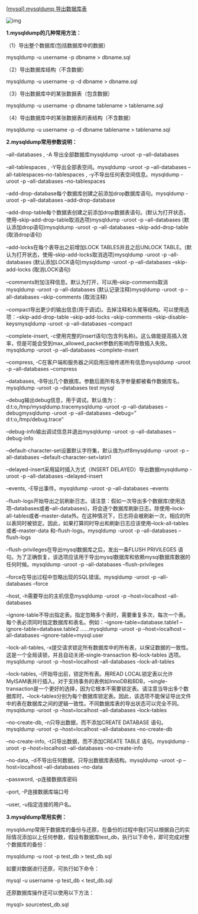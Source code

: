  [[mysql\] mysqldump 导出数据库表](https://www.cnblogs.com/lonelywolfmoutain/p/5324887.html)

![img](https://images2015.cnblogs.com/blog/657167/201603/657167-20160327082905183-557086290.png)



**1.mysqldump的几种常用方法：**

 

（1）导出整个数据库(包括数据库中的数据）

  mysqldump -u username -p dbname > dbname.sql   

（2）导出数据库结构（不含数据）

  mysqldump -u username -p -d dbname > dbname.sql   

（3）导出数据库中的某张数据表（包含数据）

  mysqldump -u username -p dbname tablename > tablename.sql   

（4）导出数据库中的某张数据表的表结构（不含数据）

  mysqldump -u username -p -d dbname tablename > tablename.sql  

**2.mysqldump常用参数说明：**

 

–all-databases , -A 导出全部数据库mysqldump -uroot -p –all-databases

–all-tablespaces , -Y导出全部表空间。mysqldump -uroot -p –all-databases –all-tablespaces–no-tablespaces , -y不导出任何表空间信息。mysqldump -uroot -p –all-databases –no-tablespaces

–add-drop-database每个数据库创建之前添加drop数据库语句。mysqldump -uroot -p –all-databases –add-drop-database

–add-drop-table每个数据表创建之前添加drop数据表语句。(默认为打开状态，使用–skip-add-drop-table取消选项)mysqldump -uroot -p –all-databases (默认添加drop语句)mysqldump -uroot -p –all-databases –skip-add-drop-table (取消drop语句)

–add-locks在每个表导出之前增加LOCK TABLES并且之后UNLOCK TABLE。(默认为打开状态，使用–skip-add-locks取消选项)mysqldump -uroot -p –all-databases (默认添加LOCK语句)mysqldump -uroot -p –all-databases –skip-add-locks (取消LOCK语句)

–comments附加注释信息。默认为打开，可以用–skip-comments取消mysqldump -uroot -p –all-databases (默认记录注释)mysqldump -uroot -p –all-databases –skip-comments (取消注释)

–compact导出更少的输出信息(用于调试)。去掉注释和头尾等结构。可以使用选项：–skip-add-drop-table –skip-add-locks –skip-comments –skip-disable-keysmysqldump -uroot -p –all-databases –compact

–complete-insert, -c使用完整的insert语句(包含列名称)。这么做能提高插入效率，但是可能会受到max_allowed_packet参数的影响而导致插入失败。mysqldump -uroot -p –all-databases –complete-insert

–compress, -C在客户端和服务器之间启用压缩传递所有信息mysqldump -uroot -p –all-databases –compress

–databases, -B导出几个数据库。参数后面所有名字参量都被看作数据库名。mysqldump -uroot -p –databases test mysql

–debug输出debug信息，用于调试。默认值为：d:t:o,/tmp/mysqldump.tracemysqldump -uroot -p –all-databases –debugmysqldump -uroot -p –all-databases –debug=” d:t:o,/tmp/debug.trace”

–debug-info输出调试信息并退出mysqldump -uroot -p –all-databases –debug-info

–default-character-set设置默认字符集，默认值为utf8mysqldump -uroot -p –all-databases –default-character-set=latin1

–delayed-insert采用延时插入方式（INSERT DELAYED）导出数据mysqldump -uroot -p –all-databases –delayed-insert

–events, -E导出事件。mysqldump -uroot -p –all-databases –events

–flush-logs开始导出之前刷新日志。请注意：假如一次导出多个数据库(使用选项–databases或者–all-databases)，将会逐个数据库刷新日志。除使用–lock-all-tables或者–master-data外。在这种情况下，日志将会被刷新一次，相应的所以表同时被锁定。因此，如果打算同时导出和刷新日志应该使用–lock-all-tables 或者–master-data 和–flush-logs。mysqldump -uroot -p –all-databases –flush-logs

–flush-privileges在导出mysql数据库之后，发出一条FLUSH PRIVILEGES 语句。为了正确恢复，该选项应该用于导出mysql数据库和依赖mysql数据库数据的任何时候。mysqldump -uroot -p –all-databases –flush-privileges

–force在导出过程中忽略出现的SQL错误。mysqldump -uroot -p –all-databases –force

–host, -h需要导出的主机信息mysqldump -uroot -p –host=localhost –all-databases

–ignore-table不导出指定表。指定忽略多个表时，需要重复多次，每次一个表。每个表必须同时指定数据库和表名。例如：–ignore-table=database.table1 –ignore-table=database.table2 ……mysqldump -uroot -p –host=localhost –all-databases –ignore-table=mysql.user

–lock-all-tables, -x提交请求锁定所有数据库中的所有表，以保证数据的一致性。这是一个全局读锁，并且自动关闭–single-transaction 和–lock-tables 选项。mysqldump -uroot -p –host=localhost –all-databases –lock-all-tables

–lock-tables, -l开始导出前，锁定所有表。用READ LOCAL锁定表以允许MyISAM表并行插入。对于支持事务的表例如InnoDB和BDB，–single-transaction是一个更好的选择，因为它根本不需要锁定表。请注意当导出多个数据库时，–lock-tables分别为每个数据库锁定表。因此，该选项不能保证导出文件中的表在数据库之间的逻辑一致性。不同数据库表的导出状态可以完全不同。mysqldump -uroot -p –host=localhost –all-databases –lock-tables

–no-create-db, -n只导出数据，而不添加CREATE DATABASE 语句。mysqldump -uroot -p –host=localhost –all-databases –no-create-db

–no-create-info, -t只导出数据，而不添加CREATE TABLE 语句。mysqldump -uroot -p –host=localhost –all-databases –no-create-info

–no-data, -d不导出任何数据，只导出数据库表结构。mysqldump -uroot -p –host=localhost –all-databases –no-data

–password, -p连接数据库密码

–port, -P连接数据库端口号

–user, -u指定连接的用户名。

**3.mysqldump常用实例：**

   mysqldump常用于数据库的备份与还原，在备份的过程中我们可以根据自己的实际情况添加以上任何参数，假设有数据库test_db，执行以下命令，即可完成对整个数据库的备份：

  mysqldump -u root -p test_db > test_db.sql   

   如要对数据进行还原，可执行如下命令：

  mysql -u username -p test_db < test_db.sql   

   还原数据库操作还可以使用以下方法：

  mysql> sourcetest_db.sql   